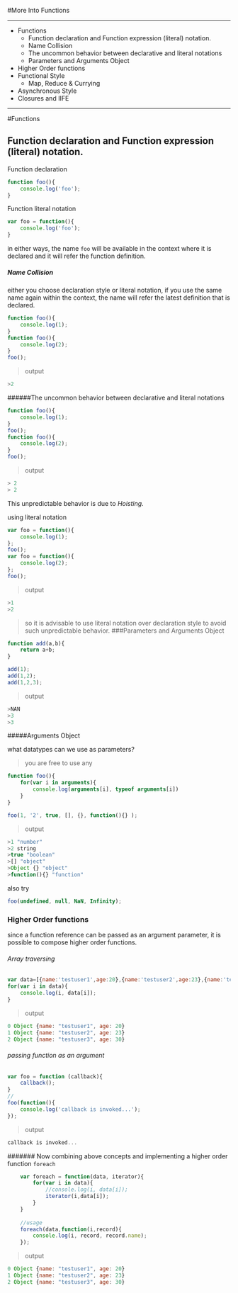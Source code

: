 #More Into Functions

---

* Functions
  * Function declaration and Function expression (literal) notation.
  * Name Collision
  * The uncommon behavior between declarative and literal notations
  * Parameters and Arguments Object
* Higher Order functions
* Functional Style
  * Map, Reduce & Currying
* Asynchronous Style
* Closures and IIFE

 

---

#Functions

## Function declaration and Function expression (literal) notation.

Function declaration
```javascript
function foo(){
	console.log('foo');
}
```
Function literal notation
```javascript
var foo = function(){
	console.log('foo');
}
```
in either ways, the name `foo` will be available in the context where it is declared and it will refer the function definition.

##### Name Collision
either you choose declaration style or literal notation, if you use the same name again within the context, the name will refer the latest definition that is declared.
```javascript
function foo(){
	console.log(1);
}
function foo(){
	console.log(2);
}
foo();
```
> output
```javascript
>2
```

######The uncommon behavior between declarative and literal notations
```javascript
function foo(){
	console.log(1);
}
foo();
function foo(){
	console.log(2);
}
foo();
```
>output
```javascript
> 2
> 2
```
This unpredictable behavior is due to *Hoisting*.

using literal notation
```javascript
var foo = function(){
	console.log(1);
};
foo();
var foo = function(){
	console.log(2);
};
foo();
```
>output
```javascript
>1
>2
```
>so it is advisable to use literal notation over declaration style to avoid such unpredictable behavior.
###Parameters and Arguments Object
```javascript
function add(a,b){
	return a+b;
}

add(1);
add(1,2);
add(1,2,3);
```
> output

```javascript
>NAN
>3
>3
```
#####Arguments Object

what datatypes can we use as parameters? 

>you are free to use any

```javascript
function foo(){	
	for(var i in arguments){
		console.log(arguments[i], typeof arguments[i])
	}
}

foo(1, '2', true, [], {}, function(){} );
```

> output

```javascript
>1 "number"
>2 string
>true "boolean"
>[] "object"
>Object {} "object"
>function(){} "function"
```
also try  

```javascript
foo(undefined, null, NaN, Infinity); 
```


### Higher Order functions
since a function reference can be passed as an argument parameter, it is possible to compose higher order functions.

###### Array traversing
```javascript
var data=[{name:'testuser1',age:20},{name:'testuser2',age:23},{name:'testuser3',age:30}];
for(var i in data){
	console.log(i, data[i]);
}
```
>output 
```javascript
0 Object {name: "testuser1", age: 20}
1 Object {name: "testuser2", age: 23}
2 Object {name: "testuser3", age: 30}
```
###### passing function as an argument

```javascript
var foo = function (callback){
	callback();
}
//
foo(function(){
	console.log('callback is invoked...');
});
```
> output
```javascript
callback is invoked...
```


####### Now combining above concepts and implementing a higher order function `foreach` 
```javascript
	var foreach = function(data, iterator){
		for(var i in data){
			//console.log(i, data[i]);
			iterator(i,data[i]);
		}
	}
	
	//usage
	foreach(data,function(i,record){
		console.log(i, record, record.name);
	});
```
>output 
```javascript
0 Object {name: "testuser1", age: 20}
1 Object {name: "testuser2", age: 23}
2 Object {name: "testuser3", age: 30}
```








